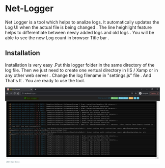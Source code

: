 # Net-Logger


Net Logger is a tool which helps to analize logs. It automatically updates the Log UI when the actual file is being changed . The line heighlight feature helps to differentiate between newly added logs and old logs . You will be able to see the new Log count in browser Title bar .

## Installation
Installation is very easy .Put this logger folder in the same directory of the log file. Then we just need to create one vertual directory in IIS / Xamp or in any other web server . Change the log filename in "settings.js" file . And That's It . You are ready to use the tool.





![alt text](https://github.com/NIHAR-SARKAR/Net-Logger/blob/main/ScreenShot.JPG?raw=true)
